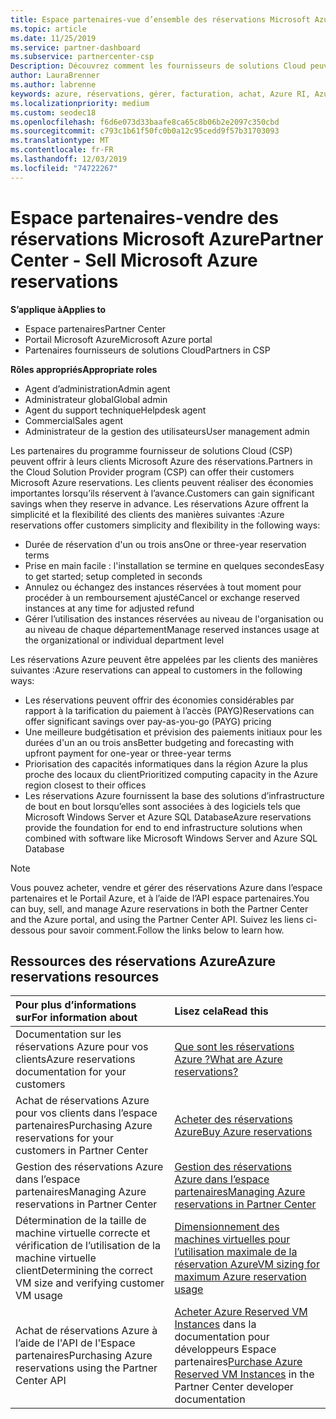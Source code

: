 ```yaml
---
title: Espace partenaires-vue d’ensemble des réservations Microsoft Azure | Espace partenaires
ms.topic: article
ms.date: 11/25/2019
ms.service: partner-dashboard
ms.subservice: partnercenter-csp
Description: Découvrez comment les fournisseurs de solutions Cloud peuvent acheter, vendre ou gérer des réservations Azure pour les clients à l’aide de l’espace partenaires, du Portail Azure ou de l’API de l’espace partenaires.
author: LauraBrenner
ms.author: labrenne
keywords: azure, réservations, gérer, facturation, achat, Azure RI, Azure Reserved Instances
ms.localizationpriority: medium
ms.custom: seodec18
ms.openlocfilehash: f6d6e073d33baafe8ca65c8b06b2e2097c350cbd
ms.sourcegitcommit: c793c1b61f50fc0b0a12c95cedd9f57b31703093
ms.translationtype: MT
ms.contentlocale: fr-FR
ms.lasthandoff: 12/03/2019
ms.locfileid: "74722267"
---
```

# <a name="partner-center---sell-microsoft-azure-reservations"></a><span data-ttu-id="77b3d-104">Espace partenaires-vendre des réservations Microsoft Azure</span><span class="sxs-lookup"><span data-stu-id="77b3d-104">Partner Center - Sell Microsoft Azure reservations</span></span>

<!--Maggie, 12/7/18 - Added "Partner Center" to metadata title and H1 title as per Catherine Watson in bug #19868631-->

<span data-ttu-id="77b3d-105">**S’applique à**</span><span class="sxs-lookup"><span data-stu-id="77b3d-105">**Applies to**</span></span>

- <span data-ttu-id="77b3d-106">Espace partenaires</span><span class="sxs-lookup"><span data-stu-id="77b3d-106">Partner Center</span></span>
- <span data-ttu-id="77b3d-107">Portail Microsoft Azure</span><span class="sxs-lookup"><span data-stu-id="77b3d-107">Microsoft Azure portal</span></span>
- <span data-ttu-id="77b3d-108">Partenaires fournisseurs de solutions Cloud</span><span class="sxs-lookup"><span data-stu-id="77b3d-108">Partners in CSP</span></span>

<span data-ttu-id="77b3d-109">**Rôles appropriés**</span><span class="sxs-lookup"><span data-stu-id="77b3d-109">**Appropriate roles**</span></span>

- <span data-ttu-id="77b3d-110">Agent d’administration</span><span class="sxs-lookup"><span data-stu-id="77b3d-110">Admin agent</span></span>
- <span data-ttu-id="77b3d-111">Administrateur global</span><span class="sxs-lookup"><span data-stu-id="77b3d-111">Global admin</span></span>
- <span data-ttu-id="77b3d-112">Agent du support technique</span><span class="sxs-lookup"><span data-stu-id="77b3d-112">Helpdesk agent</span></span>
- <span data-ttu-id="77b3d-113">Commercial</span><span class="sxs-lookup"><span data-stu-id="77b3d-113">Sales agent</span></span>
- <span data-ttu-id="77b3d-114">Administrateur de la gestion des utilisateurs</span><span class="sxs-lookup"><span data-stu-id="77b3d-114">User management admin</span></span>

<span data-ttu-id="77b3d-115">Les partenaires du programme fournisseur de solutions Cloud (CSP) peuvent offrir à leurs clients Microsoft Azure des réservations.</span><span class="sxs-lookup"><span data-stu-id="77b3d-115">Partners in the Cloud Solution Provider program (CSP) can offer their customers Microsoft Azure reservations.</span></span> <span data-ttu-id="77b3d-116">Les clients peuvent réaliser des économies importantes lorsqu’ils réservent à l’avance.</span><span class="sxs-lookup"><span data-stu-id="77b3d-116">Customers can gain significant savings when they reserve in advance.</span></span> <span data-ttu-id="77b3d-117">Les réservations Azure offrent la simplicité et la flexibilité des clients des manières suivantes :</span><span class="sxs-lookup"><span data-stu-id="77b3d-117">Azure reservations offer customers simplicity and flexibility in the following ways:</span></span>

- <span data-ttu-id="77b3d-118">Durée de réservation d'un ou trois ans</span><span class="sxs-lookup"><span data-stu-id="77b3d-118">One or three-year reservation terms</span></span>
- <span data-ttu-id="77b3d-119">Prise en main facile : l'installation se termine en quelques secondes</span><span class="sxs-lookup"><span data-stu-id="77b3d-119">Easy to get started; setup completed in seconds</span></span>
- <span data-ttu-id="77b3d-120">Annulez ou échangez des instances réservées à tout moment pour procéder à un remboursement ajusté</span><span class="sxs-lookup"><span data-stu-id="77b3d-120">Cancel or exchange reserved instances at any time for adjusted refund</span></span>
- <span data-ttu-id="77b3d-121">Gérer l’utilisation des instances réservées au niveau de l'organisation ou au niveau de chaque département</span><span class="sxs-lookup"><span data-stu-id="77b3d-121">Manage reserved instances usage at the organizational or individual department level</span></span> 

<span data-ttu-id="77b3d-122">Les réservations Azure peuvent être appelées par les clients des manières suivantes :</span><span class="sxs-lookup"><span data-stu-id="77b3d-122">Azure reservations can appeal to customers in the following ways:</span></span>

- <span data-ttu-id="77b3d-123">Les réservations peuvent offrir des économies considérables par rapport à la tarification du paiement à l’accès (PAYG)</span><span class="sxs-lookup"><span data-stu-id="77b3d-123">Reservations can offer significant savings over pay-as-you-go (PAYG) pricing</span></span>
- <span data-ttu-id="77b3d-124">Une meilleure budgétisation et prévision des paiements initiaux pour les durées d'un an ou trois ans</span><span class="sxs-lookup"><span data-stu-id="77b3d-124">Better budgeting and forecasting with upfront payment for one-year or three-year terms</span></span>
- <span data-ttu-id="77b3d-125">Priorisation des capacités informatiques dans la région Azure la plus proche des locaux du client</span><span class="sxs-lookup"><span data-stu-id="77b3d-125">Prioritized computing capacity in the Azure region closest to their offices</span></span>
- <span data-ttu-id="77b3d-126">Les réservations Azure fournissent la base des solutions d’infrastructure de bout en bout lorsqu’elles sont associées à des logiciels tels que Microsoft Windows Server et Azure SQL Database</span><span class="sxs-lookup"><span data-stu-id="77b3d-126">Azure reservations provide the foundation for end to end infrastructure solutions when combined with software like Microsoft Windows Server and Azure SQL Database</span></span>

>[!NOTE]
> <span data-ttu-id="77b3d-127">Vous pouvez acheter, vendre et gérer des réservations Azure dans l’espace partenaires et le Portail Azure, et à l’aide de l’API espace partenaires.</span><span class="sxs-lookup"><span data-stu-id="77b3d-127">You can buy, sell, and manage Azure reservations in both the Partner Center and the Azure portal, and using the Partner Center API.</span></span> <span data-ttu-id="77b3d-128">Suivez les liens ci-dessous pour savoir comment.</span><span class="sxs-lookup"><span data-stu-id="77b3d-128">Follow the links below to learn how.</span></span>

## <a name="azure-reservations-resources"></a><span data-ttu-id="77b3d-129">Ressources des réservations Azure</span><span class="sxs-lookup"><span data-stu-id="77b3d-129">Azure reservations resources</span></span>

|<span data-ttu-id="77b3d-130">**Pour plus d’informations sur**</span><span class="sxs-lookup"><span data-stu-id="77b3d-130">**For information about**</span></span>   |<span data-ttu-id="77b3d-131">**Lisez cela**</span><span class="sxs-lookup"><span data-stu-id="77b3d-131">**Read this**</span></span>    |
|:-----------------------------|:-----------------|
| <span data-ttu-id="77b3d-132">Documentation sur les réservations Azure pour vos clients</span><span class="sxs-lookup"><span data-stu-id="77b3d-132">Azure reservations documentation for your customers</span></span> | [<span data-ttu-id="77b3d-133">Que sont les réservations Azure ?</span><span class="sxs-lookup"><span data-stu-id="77b3d-133">What are Azure reservations?</span></span>](https://docs.microsoft.com/azure/billing/billing-save-compute-costs-reservations)
|<span data-ttu-id="77b3d-134">Achat de réservations Azure pour vos clients dans l’espace partenaires</span><span class="sxs-lookup"><span data-stu-id="77b3d-134">Purchasing Azure reservations for your customers in Partner Center</span></span>   |[<span data-ttu-id="77b3d-135">Acheter des réservations Azure</span><span class="sxs-lookup"><span data-stu-id="77b3d-135">Buy Azure reservations</span></span>](azure-reservations-buying.md)
|<span data-ttu-id="77b3d-136">Gestion des réservations Azure dans l’espace partenaires</span><span class="sxs-lookup"><span data-stu-id="77b3d-136">Managing Azure reservations in Partner Center</span></span> | [<span data-ttu-id="77b3d-137">Gestion des réservations Azure dans l’espace partenaires</span><span class="sxs-lookup"><span data-stu-id="77b3d-137">Managing Azure reservations in Partner Center</span></span>](azure-reservations-manage.md)
|<span data-ttu-id="77b3d-138">Détermination de la taille de machine virtuelle correcte et vérification de l’utilisation de la machine virtuelle client</span><span class="sxs-lookup"><span data-stu-id="77b3d-138">Determining the correct VM size and verifying customer VM usage</span></span>   |[<span data-ttu-id="77b3d-139">Dimensionnement des machines virtuelles pour l’utilisation maximale de la réservation Azure</span><span class="sxs-lookup"><span data-stu-id="77b3d-139">VM sizing for maximum Azure reservation usage</span></span>](azure-usage.md)   |
|<span data-ttu-id="77b3d-140">Achat de réservations Azure à l’aide de l'API de l'Espace partenaires</span><span class="sxs-lookup"><span data-stu-id="77b3d-140">Purchasing Azure reservations using the Partner Center API</span></span> | <span data-ttu-id="77b3d-141">[Acheter Azure Reserved VM Instances](https://docs.microsoft.com/partner-center/develop/purchase-azure-reservations) dans la documentation pour développeurs Espace partenaires</span><span class="sxs-lookup"><span data-stu-id="77b3d-141">[Purchase Azure Reserved VM Instances](https://docs.microsoft.com/partner-center/develop/purchase-azure-reservations) in the Partner Center developer documentation</span></span>
